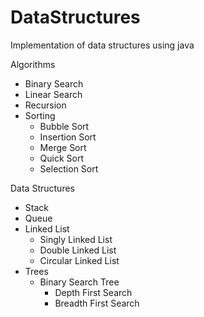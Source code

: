 # DataStructures
Implementation of data structures using java

Algorithms

- Binary Search
- Linear Search
- Recursion
- Sorting
  - Bubble Sort
  - Insertion Sort
  - Merge Sort
  - Quick Sort
  - Selection Sort
  
Data Structures

- Stack
- Queue
- Linked List
  - Singly Linked List
  - Double Linked List
  - Circular Linked List
- Trees
  - Binary Search Tree
    - Depth First Search
    - Breadth First Search
   
